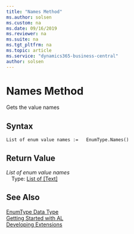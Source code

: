 ```yaml
---
title: "Names Method"
ms.author: solsen
ms.custom: na
ms.date: 09/16/2019
ms.reviewer: na
ms.suite: na
ms.tgt_pltfrm: na
ms.topic: article
ms.service: "dynamics365-business-central"
author: solsen
---
```

[//]: # (START>DO_NOT_EDIT)
[//]: # (IMPORTANT:Do not edit any of the content between here and the END>DO_NOT_EDIT.)
[//]: # (Any modifications should be made in the .xml files in the ModernDev repo.)
# Names Method
Gets the value names


## Syntax
```
List of enum value names :=   EnumType.Names()
```


## Return Value
*List of enum value names*  
&emsp;Type: [List of [Text]](../list/list-data-type.md)  
  


[//]: # (IMPORTANT: END>DO_NOT_EDIT)
## See Also
[EnumType Data Type](enumtype-data-type.md)  
[Getting Started with AL](../../devenv-get-started.md)  
[Developing Extensions](../../devenv-dev-overview.md)  